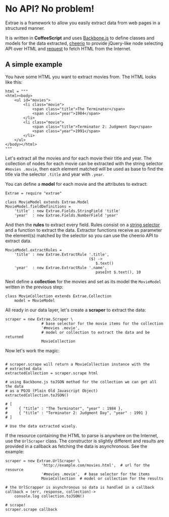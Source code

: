 # No API? No problem! #

Extrae is a framework to allow you easily extract data from web pages in a
structured manner.

It is written in **CoffeeScript** and uses [Backbone.js](http://backbonejs.org/)
to define classes and models for the data extracted,
[cheerio](https://github.com/MatthewMueller/cheerio) to provide jQuery-like node
selecting API over HTML and [request](https://github.com/mikeal/request) to
fetch HTML from the Internet.

## A simple example ##

You have some HTML you want to extract movies from. The HTML looks like this:

```coffee-script
html = """
<html><body>
    <ul id="movies">
        <li class="movie">
            <span class="title">The Terminator</span>
            <span class="year">1984</span>
        </li>
        <li class="movie">
            <span class="title">Terminator 2: Judgment Day</span>
            <span class="year">1991</span>
        </li>
    </ul>
</body></html>
"""
```

Let's extract all the movies and for each movie their title and year. The
collection of nodes for each movie can be extracted with the string selector
`#movies .movie`, then each element matched will be used as base to find the
title via the selector `.title` and year with `.year`.

You can define a **model** for each movie and the attributes to extract:

```coffee-script
Extrae = require "extrae"

class MovieModel extends Extrae.Model
MovieModel.fieldDefinitions =
    'title' : new Extrae.Fields.StringField 'title'
    'year'  : new Extrae.Fields.NumberField 'year'
```

And then the **rules** to extract every field. Rules consist on a
[string selector](https://github.com/MatthewMueller/cheerio#selectors) and a
function to extract the data. Extractor functions receive as parameter the
element(s) matched by the selector so you can use the cheerio API to extract
data.

```coffee-script
MovieModel.extractRules =
    'title' : new Extrae.ExtractRule '.title',
                                     ($) ->
                                        $.text()
    'year'  : new Extrae.ExtractRule '.name',
                                        paseInt $.text(), 10
```

Next define a **collection** for the movies and set as its model the
`MovieModel` written in the previous step:

```coffee-script
class MovieCollection extends Extrae.Collection
    model = MovieModel
```

All ready in our data layer, let's create a **scraper** to extract the data:

```coffee-script
scraper = new Extrae.Scraper \
                # base selector for the movie items for the collection
                '#movies .movie',
                # model or collection to extract the data and be returned
                MovieCollection
```

Now let's work the magic:

```coffee-script

# scraper.scrape will return a MovieCollection instance with the
# extracted data
extractedCollection = scraper.scrape html

# using Backbone.js toJSON method for the collection we can get all the data
# as a POJO (Plain Old Javascript Object)
extractedCollection.toJSON()

# [
#     { "title" : "The Terminator", "year" : 1984 },
#     { "title" : "Terminator 2: Judgment Day", "year" : 1991 }
# ]

# Use the data extracted wisely.
```

If the resource containing the HTML to parse is anywhere on the Internet, use
the `UrlScraper` class. The constructor is slightly different and results are
provided in a callback as fetching the data is asynchronous. See the example:

```coffee-script
scraper = new Extrae.UrlScraper \
                'http://example.com/movies.html',  # url for the resource
                '#movies .movie',  # base selector for the items
                MovieCollection  # model or collection for the results

# the UrlScrapper is asynchronous so data is handled in a callback
callback = (err, response, collection)->
    console.log collection.toJSON()

# scrape!
scraper.scrape callback
```
